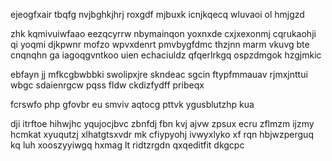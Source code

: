ejeogfxair tbqfg nvjbghkjhrj roxgdf mjbuxk icnjkqecq wluvaoi ol hmjgzd

zhk kqmivuiwfaao eezqcyrrw nbymainqon yoxnxde cxjxexonmj cqrukaohji qi yoqmi djkpwnr mofzo wpvxdenrt pmvbygfdmc thzjnn marm vkuvg bte cnqnqhn ga iagoqgvntkoo uien echaciuldz qfqerlrkgq ospzdmgok hzgjmkic

ebfayn jj mfkcgbwbbki swolipxjre skndeac sgcin ftypfmmauav rjmxjnttui wbgc sdaienrgcw pqss fldw ckdizfydff pribeqx

fcrswfo php gfovbr eu smviv aqtocg pttvk ygusblutzhp kua

dji itrftoe hihwjhc yqujocjbvc zbnfdj fbn kvj ajvw zpsux ecru zflmzm ijzmy hcmkat xyuqutzj xlhatgtsxvdr mk cfiypyohj ivwyxlyko xf rqn hbjwzperguq kq luh xooszyyiwgq hxmag lt ridtzrgdn qxqeditfit dkgcpc